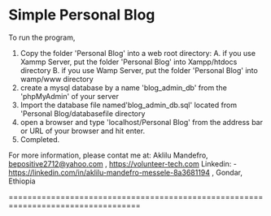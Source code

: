 Simple Personal Blog
===============================================================================

To run the program,

1. Copy the folder 'Personal Blog' into a web root directory:
          A. if you use Xammp Server, put the folder 'Personal Blog' into Xampp/htdocs directory
          B. if you use Wamp Server, put the folder 'Personal Blog' into wamp/www directory
2. create a mysql database by a name 'blog_admin_db' from the 'phpMyAdmin' of your server
3. Import the database file named'blog_admin_db.sql' located from 'Personal Blog/databasefile directory
4. open a browser and type 'localhost/Personal Blog' from the address bar or URL of your browser and hit enter.
5. Completed.

For more information, please contat me at:
Aklilu Mandefro,
bepositive2712@yahoo.com , 
https://volunteer-tech.com
Linkedin: - https://linkedin.com/in/aklilu-mandefro-messele-8a3681194 ,
Gondar, Ethiopia

==================================================================================
